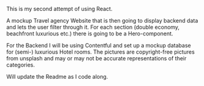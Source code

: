 This is my second attempt of using React.

A mockup Travel agency Website that is then going to display backend data and lets the user filter through it.
For each section (double economy, beachfront luxurious etc.) there is going to be a Hero-component.

For the Backend I will be using Contentful and set up a mockup database for (semi-) luxurious Hotel rooms.
The pictures are copyright-free pictures from unsplash and may or may not be accurate representations of their categories.

Will update the Readme as I code along.
